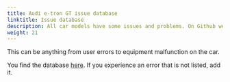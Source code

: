 ```yaml
---
title: Audi e-tron GT issue database
linktitle: Issue database
description: All car models have some issues and problems. On Github we have gathered most of the issues owners experience with the cars. 
weight: 21
---
```



This can be anything from user errors to equipment malfunction on the car.

You find the database [here](https://github.com/electrichasgoneaudi/etron-gt/issues). If you experience an error that is not listed, add it.


  
